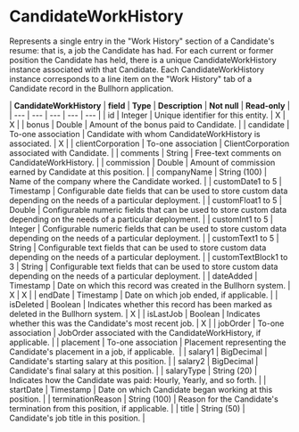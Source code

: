 # CandidateWorkHistory

Represents a single entry in the "Work History" section of a Candidate's resume: that is, a job the Candidate has had. For each current or former position the Candidate has held, there is a unique CandidateWorkHistory instance associated with that Candidate. Each CandidateWorkHistory instance corresponds to a line item on the "Work History" tab of a Candidate record in the Bullhorn application.

| **CandidateWorkHistory** | **field** | **Type** | **Description** | **Not null** | **Read-only** |
| --- | --- | --- | --- | --- |
| id | Integer | Unique identifier for this entity. | X | X |
| bonus | Double | Amount of the bonus paid to Candidate. |
| candidate | To-one association | Candidate with whom CandidateWorkHistory is associated. | X |
| clientCorporation | To-one association | ClientCorporation associated with Candidate. |
| comments | String | Free-text comments on CandidateWorkHistory. |
| commission | Double | Amount of commission earned by Candidate at this position. |
| companyName | String (100) | Name of the company where the Candidate worked. |
| customDate1 to 5 | Timestamp | Configurable date fields that can be used to store custom data depending on the needs of a particular deployment. |
| customFloat1 to 5 | Double | Configurable numeric fields that can be used to store custom data depending on the needs of a particular deployment. |
| customInt1 to 5 | Integer | Configurable numeric fields that can be used to store custom data depending on the needs of a particular deployment. |
| customText1 to 5 | String | Configurable text fields that can be used to store custom data depending on the needs of a particular deployment. |
| customTextBlock1 to 3 | String | Configurable text fields that can be used to store custom data depending on the needs of a particular deployment. |
| dateAdded | Timestamp | Date on which this record was created in the Bullhorn system. | X | X |
| endDate | Timestamp | Date on which job ended, if applicable. |
| isDeleted | Boolean | Indicates whether this record has been marked as deleted in the Bullhorn system. | X |
| isLastJob | Boolean | Indicates whether this was the Candidate's most recent job. | X |
| jobOrder | To-one association | JobOrder associated with the CandidateWorkHistory, if applicable. |
| placement | To-one association | Placement representing the Candidate's placement in a job, if applicable.  |
| salary1 | BigDecimal | Candidate's starting salary at this position. |
| salary2 | BigDecimal | Candidate's final salary at this position. |
| salaryType | String (20) | Indicates how the Candidate was paid: Hourly, Yearly, and so forth. |
| startDate | Timestamp | Date on which Candidate began working at this position. |
| terminationReason | String (100) | Reason for the Candidate's termination from this position, if applicable. |
| title | String (50) | Candidate's job title in this position. |